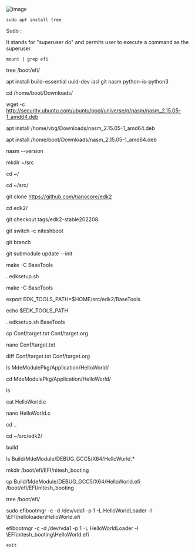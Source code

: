 ![image](https://github.com/gitnitesh1995/UEFI-Bootloader/assets/61899084/e537e972-911a-4737-86c8-b3b9e6e13a82)
```
sudo apt install tree
```
Sudo :

It stands for "superuser do" and permits user to execute a command as the superuser

```
mount | grep efi
```


    
tree /boot/efi/
    
apt install build-essential uuid-dev iasl git  nasm  python-is-python3
    
cd /home/boot/Downloads/
    
wget -c http://security.ubuntu.com/ubuntu/pool/universe/n/nasm/nasm_2.15.05-1_amd64.deb
    
apt install /home/vbg/Downloads/nasm_2.15.05-1_amd64.deb
    
apt install /home/boot/Downloads/nasm_2.15.05-1_amd64.deb
    
nasm --version
    
mkdir ~/src
   
cd ~/
   
cd ~/src/
   
git clone https://github.com/tianocore/edk2
   
cd edk2/
   
git checkout tags/edk2-stable202208
   
git switch -c niteshboot
   
git branch
   
git submodule update --init
   
make -C BaseTools
   
. edksetup.sh
   
make -C BaseTools
   
export EDK_TOOLS_PATH=$HOME/src/edk2/BaseTools
   
echo $EDK_TOOLS_PATH
   
. edksetup.sh BaseTools
   
cp Conf/target.txt Conf/target.org
   
nano Conf/target.txt
   
diff Conf/target.txt Conf/target.org
   
ls MdeModulePkg/Application/HelloWorld/
   
 cd MdeModulePkg/Application/HelloWorld/
   
ls
   
cat HelloWorld.c
   
nano HelloWorld.c
   
cd ..
   
cd ~/src/edk2/
   
build
   
ls Build/MdeModule/DEBUG_GCC5/X64/HelloWorld.*
   
mkdir /boot/efi/EFI/nitesh_booting
   
cp Build/MdeModule/DEBUG_GCC5/X64/HelloWorld.efi /boot/efi/EFI/nitesh_booting
   
tree /boot/efi/
   
sudo efibootmgr -c -d /dev/vda1 -p 1 -L HelloWorldLoader -l \\EFI\\helloloader\\HelloWorld.efi
   
efibootmgr -c -d /dev/vda1 -p 1 -L HelloWorldLoader -l \\EFI\\nitesh_booting\\HelloWorld.efi

`exit`
